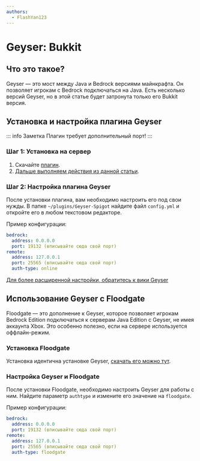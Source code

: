 ```yaml
---
authors:
  - FlashYan123
---
```


# Geyser: Bukkit

## Что это такое?

Geyser — это мост между Java и Bedrock версиями майнкрафта. Он позволяет игрокам с Bedrock подключаться на Java. Есть несколько версий Geyser, но в этой статье будет затронута только его Bukkit версия.

## Установка и настройка плагина Geyser

::: info Заметка
Плагин требует дополнительный порт!
:::

### Шаг 1: Установка на сервер

1. Скачайте [плагин](https://geysermc.org/download).
2. [Дальше выполняем действия из данной статьи](https://wiki.play2go.cloud/minecraft/installplugins).

### Шаг 2: Настройка плагина Geyser

После установки плагина, вам необходимо настроить его под свои нужды. В папке `~/plugins/Geyser-Spigot` найдите файл `config.yml` и откройте его в любом текстовом редакторе.

Пример конфигурации:

```yaml
bedrock:
  address: 0.0.0.0
  port: 19132 (вписывайте сюда свой порт)
remote:
  address: 127.0.0.1
  port: 25565 (вписывайте сюда свой порт)
  auth-type: online
```

[Для более расширенной настройки, обратитесь к вики Geyser](https://wiki.geysermc.org/geyser/understanding-the-config/)

## Использование Geyser с Floodgate

Floodgate — это дополнение к Geyser, которое позволяет игрокам Bedrock Edition подключаться к серверам Java Edition с Geyser, не имея аккаунта Xbox. Это особенно полезно, если на сервере используется оффлайн-режим.

### Установка Floodgate

Установка идентична установке Geyser, [скачать его можно тут](https://geysermc.org/download#floodgate).

### Настройка Geyser и Floodgate

После установки Floodgate, необходимо настроить Geyser для работы с ним. Найдите параметр `authtype` и измените его значение на `floodgate`.

Пример конфигурации:

```yaml
bedrock:
  address: 0.0.0.0
  port: 19132 (вписывайте сюда свой порт)
remote:
  address: 127.0.0.1
  port: 25565 (вписывайте сюда свой порт)
  auth-type: floodgate
```
